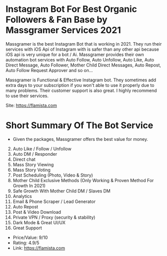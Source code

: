 # Instagram Bot For Best Organic Followers & Fan Base by Massgramer Services 2021

Massgramer is the best Instagram Bot that is working in 2021. They run their services with iOS Api of Instagram with is safer than any other api because iOS api is very unique for a bot / Ai.
Massgramer provides their own automation bot services with Auto Follow, Auto Unfollow, Auto Like, Auto Direct Message, Auto Follower, Mother Child Direct Messages, Auto Repost, Auto Follow Request Approver and so on...

Massgramer is Functional & Effective Instagram bot. They sometimes add extra days to your subscription if you won't able to use it properly due to many problems. Their customer support is also great. I highly recommend to use their services.

Site: https://flamista.com

# Short Summary Of The Bot Service

* Given the packages, Massgramer offers the best value for money.
2. Auto Like / Follow / Unfollow
3. Auto DM / Responder
4. Direct chat
5. Mass Story Viewing
6. Mass Story Voting
7. Post Scheduling (Photo, Video & Story)
8. Mother Child Exclusive Methods (Only Working & Proven Method For Growth In 2021)
9. Safe Growth With Mother Child DM / Slaves DM
10. Analytics
11. Email & Phone Scraper / Lead Generator
12. Auto Repost
13. Post & Video Download
14. Private VPN / Proxy (security & stability)
15. Dark Mode & Great UI/UX
16. Great Support

* Price/Value: 9/10
* Rating: 4.9/5
* Link: https://flamista.com


